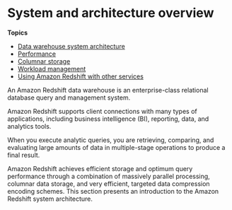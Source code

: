 # System and architecture overview<a name="c_redshift_system_overview"></a>

**Topics**
+ [Data warehouse system architecture](c_high_level_system_architecture.md)
+ [Performance](c_challenges_achieving_high_performance_queries.md)
+ [Columnar storage](c_columnar_storage_disk_mem_mgmnt.md)
+ [Workload management](c_workload_mngmt_classification.md)
+ [Using Amazon Redshift with other services](using-redshift-with-other-services.md)

An Amazon Redshift data warehouse is an enterprise\-class relational database query and management system\.

Amazon Redshift supports client connections with many types of applications, including business intelligence \(BI\), reporting, data, and analytics tools\.

When you execute analytic queries, you are retrieving, comparing, and evaluating large amounts of data in multiple\-stage operations to produce a final result\.

Amazon Redshift achieves efficient storage and optimum query performance through a combination of massively parallel processing, columnar data storage, and very efficient, targeted data compression encoding schemes\. This section presents an introduction to the Amazon Redshift system architecture\.